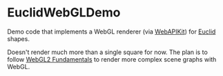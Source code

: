 # EuclidWebGLDemo

Demo code that implements a WebGL renderer (via [WebAPIKit](https://github.com/swiftwasm/WebAPIKit/)) for
[Euclid](https://github.com/nicklockwood/Euclid) shapes.

Doesn't render much more than a single square for now. The plan is to follow
[WebGL2 Fundamentals](https://webgl2fundamentals.org) to render more complex scene graphs with WebGL.
